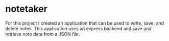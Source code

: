 # notetaker
For this project I created an application that can be used to write, save, and delete notes. This application uses an express backend and save and retrieve note data from a JSON file.
